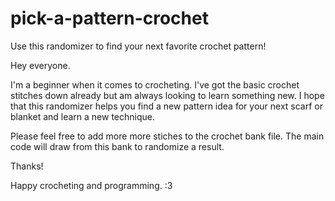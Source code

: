 # pick-a-pattern-crochet
Use this randomizer to find your next favorite crochet pattern!

Hey everyone. 

I'm a beginner when it comes to crocheting. I've got the basic crochet stitches down already but am always looking to learn something new. I hope that this randomizer helps you find a new pattern idea for your next scarf or blanket and learn a new technique.

Please feel free to add more more stiches to the crochet bank file. The main code will draw from this bank to randomize a result.

Thanks!

Happy crocheting and programming. :3
